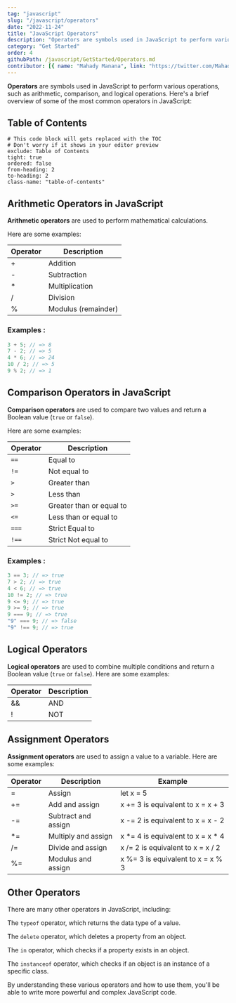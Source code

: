 ```yaml
---
tag: "javascript"
slug: "/javascript/operators"
date: "2022-11-24"
title: "JavaScript Operators"
description: "Operators are symbols used in JavaScript to perform various operations, such as arithmetic, comparison, and logical operations."
category: "Get Started"
order: 4
githubPath: /javascript/GetStarted/Operators.md
contributor: [{ name: "Mahady Manana", link: "https://twitter.com/MahadyManana" }]
---
```


**Operators** are symbols used in JavaScript to perform various operations, such as arithmetic, comparison, and logical operations. Here's a brief overview of some of the most common operators in JavaScript:

## Table of Contents

```toc
# This code block will gets replaced with the TOC
# Don't worry if it shows in your editor preview
exclude: Table of Contents
tight: true
ordered: false
from-heading: 2
to-heading: 2
class-name: "table-of-contents"
```

## Arithmetic Operators in JavaScript

**Arithmetic operators** are used to perform mathematical calculations.

Here are some examples:

| Operator | Description         |
| -------- | ------------------- |
| +        | Addition            |
| -        | Subtraction         |
| \*       | Multiplication      |
| /        | Division            |
| %        | Modulus (remainder) |

### Examples :

```javascript
3 + 5; // => 8
7 - 2; // => 5
4 * 6; // => 24
10 / 2; // => 5
9 % 2; // => 1
```

## Comparison Operators in JavaScript

**Comparison operators** are used to compare two values and return a Boolean value (`true` or `false`).

Here are some examples:

| Operator | Description              |
| -------- | ------------------------ |
| `==`     | Equal to                 |
| `!=`     | Not equal to             |
| `>`      | Greater than             |
| `>`      | Less than                |
| `>=`     | Greater than or equal to |
| `<=`     | Less than or equal to    |
| `===`    | Strict Equal to          |
| `!==`    | Strict Not equal to      |

### Examples :

```javascript
3 == 3; // => true
7 > 2; // => true
4 < 6; // => true
10 != 2; // => true
9 <= 9; // => true
9 >= 9; // => true
9 === 9; // => true
"9" === 9; // => false
"9" !== 9; // => true
```
## Logical Operators

**Logical operators** are used to combine multiple conditions and return a Boolean value (`true` or `false`). Here are some examples:

| Operator | Description |
| -------- | ----------- |
| &&       | AND         |
| !        | NOT         |

## Assignment Operators

**Assignment operators** are used to assign a value to a variable. Here are some examples:

| Operator | Description         | Example                           |
| -------- | ------------------- | --------------------------------- |
| =        | Assign              | let x = 5                         |
| +=       | Add and assign      | x += 3 is equivalent to x = x + 3 |
| -=       | Subtract and assign | x -= 2 is equivalent to x = x - 2 |
| \*=      | Multiply and assign | x *= 4 is equivalent to x = x * 4 |
| /=       | Divide and assign   | x /= 2 is equivalent to x = x / 2 |
| %=       | Modulus and assign  | x %= 3 is equivalent to x = x % 3 |


## Other Operators

There are many other operators in JavaScript, including:

The `typeof` operator, which returns the data type of a value.

The `delete` operator, which deletes a property from an object.

The `in` operator, which checks if a property exists in an object.

The `instanceof` operator, which checks if an object is an instance of a specific class.

By understanding these various operators and how to use them, you'll be able to write more powerful and complex JavaScript code.